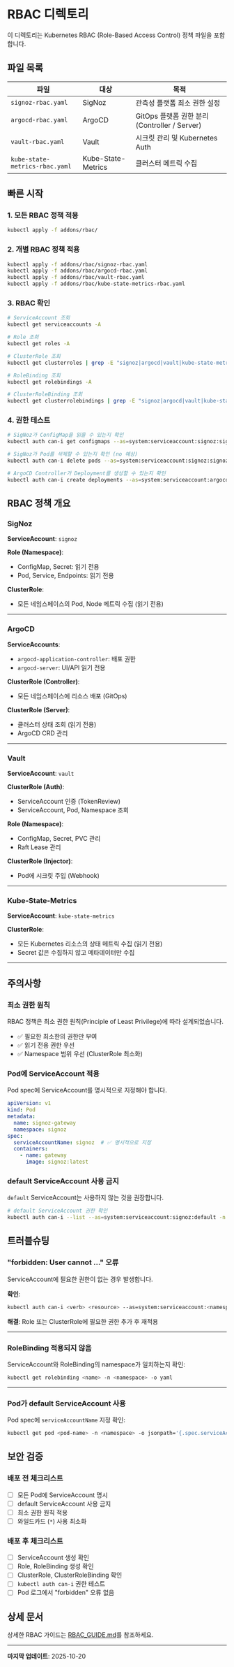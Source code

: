 # RBAC 디렉토리

이 디렉토리는 Kubernetes RBAC (Role-Based Access Control) 정책 파일을 포함합니다.

## 파일 목록

| 파일 | 대상 | 목적 |
|------|------|------|
| `signoz-rbac.yaml` | SigNoz | 관측성 플랫폼 최소 권한 설정 |
| `argocd-rbac.yaml` | ArgoCD | GitOps 플랫폼 권한 분리 (Controller / Server) |
| `vault-rbac.yaml` | Vault | 시크릿 관리 및 Kubernetes Auth |
| `kube-state-metrics-rbac.yaml` | Kube-State-Metrics | 클러스터 메트릭 수집 |

## 빠른 시작

### 1. 모든 RBAC 정책 적용

```bash
kubectl apply -f addons/rbac/
```

### 2. 개별 RBAC 정책 적용

```bash
kubectl apply -f addons/rbac/signoz-rbac.yaml
kubectl apply -f addons/rbac/argocd-rbac.yaml
kubectl apply -f addons/rbac/vault-rbac.yaml
kubectl apply -f addons/rbac/kube-state-metrics-rbac.yaml
```

### 3. RBAC 확인

```bash
# ServiceAccount 조회
kubectl get serviceaccounts -A

# Role 조회
kubectl get roles -A

# ClusterRole 조회
kubectl get clusterroles | grep -E "signoz|argocd|vault|kube-state-metrics"

# RoleBinding 조회
kubectl get rolebindings -A

# ClusterRoleBinding 조회
kubectl get clusterrolebindings | grep -E "signoz|argocd|vault|kube-state-metrics"
```

### 4. 권한 테스트

```bash
# SigNoz가 ConfigMap을 읽을 수 있는지 확인
kubectl auth can-i get configmaps --as=system:serviceaccount:signoz:signoz -n signoz

# SigNoz가 Pod를 삭제할 수 있는지 확인 (no 예상)
kubectl auth can-i delete pods --as=system:serviceaccount:signoz:signoz -n signoz

# ArgoCD Controller가 Deployment를 생성할 수 있는지 확인
kubectl auth can-i create deployments --as=system:serviceaccount:argocd:argocd-application-controller -n default
```

## RBAC 정책 개요

### SigNoz

**ServiceAccount**: `signoz`

**Role (Namespace)**:
- ConfigMap, Secret: 읽기 전용
- Pod, Service, Endpoints: 읽기 전용

**ClusterRole**:
- 모든 네임스페이스의 Pod, Node 메트릭 수집 (읽기 전용)

---

### ArgoCD

**ServiceAccounts**:
- `argocd-application-controller`: 배포 권한
- `argocd-server`: UI/API 읽기 전용

**ClusterRole (Controller)**:
- 모든 네임스페이스에 리소스 배포 (GitOps)

**ClusterRole (Server)**:
- 클러스터 상태 조회 (읽기 전용)
- ArgoCD CRD 관리

---

### Vault

**ServiceAccount**: `vault`

**ClusterRole (Auth)**:
- ServiceAccount 인증 (TokenReview)
- ServiceAccount, Pod, Namespace 조회

**Role (Namespace)**:
- ConfigMap, Secret, PVC 관리
- Raft Lease 관리

**ClusterRole (Injector)**:
- Pod에 시크릿 주입 (Webhook)

---

### Kube-State-Metrics

**ServiceAccount**: `kube-state-metrics`

**ClusterRole**:
- 모든 Kubernetes 리소스의 상태 메트릭 수집 (읽기 전용)
- Secret 값은 수집하지 않고 메타데이터만 수집

---

## 주의사항

### 최소 권한 원칙

RBAC 정책은 최소 권한 원칙(Principle of Least Privilege)에 따라 설계되었습니다.

- ✅ 필요한 최소한의 권한만 부여
- ✅ 읽기 전용 권한 우선
- ✅ Namespace 범위 우선 (ClusterRole 최소화)

### Pod에 ServiceAccount 적용

Pod spec에 ServiceAccount를 명시적으로 지정해야 합니다.

```yaml
apiVersion: v1
kind: Pod
metadata:
  name: signoz-gateway
  namespace: signoz
spec:
  serviceAccountName: signoz  # ✅ 명시적으로 지정
  containers:
    - name: gateway
      image: signoz:latest
```

### default ServiceAccount 사용 금지

`default` ServiceAccount는 사용하지 않는 것을 권장합니다.

```bash
# default ServiceAccount 권한 확인
kubectl auth can-i --list --as=system:serviceaccount:signoz:default -n signoz
```

## 트러블슈팅

### "forbidden: User cannot ..." 오류

ServiceAccount에 필요한 권한이 없는 경우 발생합니다.

**확인**:
```bash
kubectl auth can-i <verb> <resource> --as=system:serviceaccount:<namespace>:<serviceaccount> -n <namespace>
```

**해결**:
Role 또는 ClusterRole에 필요한 권한 추가 후 재적용

---

### RoleBinding 적용되지 않음

ServiceAccount와 RoleBinding의 namespace가 일치하는지 확인:

```bash
kubectl get rolebinding <name> -n <namespace> -o yaml
```

---

### Pod가 default ServiceAccount 사용

Pod spec에 `serviceAccountName` 지정 확인:

```bash
kubectl get pod <pod-name> -n <namespace> -o jsonpath='{.spec.serviceAccountName}'
```

## 보안 검증

### 배포 전 체크리스트

- [ ] 모든 Pod에 ServiceAccount 명시
- [ ] default ServiceAccount 사용 금지
- [ ] 최소 권한 원칙 적용
- [ ] 와일드카드 (`*`) 사용 최소화

### 배포 후 체크리스트

- [ ] ServiceAccount 생성 확인
- [ ] Role, RoleBinding 생성 확인
- [ ] ClusterRole, ClusterRoleBinding 확인
- [ ] `kubectl auth can-i` 권한 테스트
- [ ] Pod 로그에서 "forbidden" 오류 없음

## 상세 문서

상세한 RBAC 가이드는 [RBAC_GUIDE.md](../../RBAC_GUIDE.md)를 참조하세요.

---

**마지막 업데이트**: 2025-10-20
